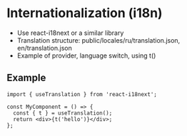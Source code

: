 # Internationalization (i18n)

- Use react-i18next or a similar library
- Translation structure: public/locales/ru/translation.json, en/translation.json
- Example of provider, language switch, using t()

## Example
```tsx
import { useTranslation } from 'react-i18next';

const MyComponent = () => {
  const { t } = useTranslation();
  return <div>{t('hello')}</div>;
};
``` 
